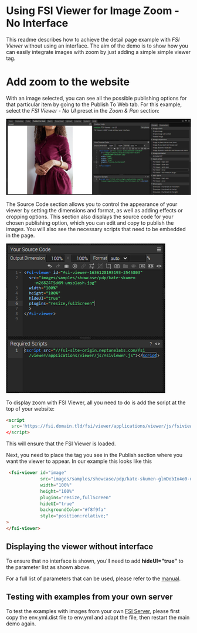 # Using FSI Viewer for Image Zoom - No Interface

This readme describes how to achieve the detail page example with *FSI Viewer* without using an interface.
The aim of the demo is to show how you can easily integrate images with zoom by just adding a simple
simple viewer tag.

# Add zoom to the website
With an image selected, you can see all the possible publishing options for that particular item by going to the Publish To Web tab.
For this example, select the *FSI Viewer - No UI* preset in the *Zoom & Pan* section:

![Config Image](readme-no-interface-version-1.png)

The Source Code section allows you to control the appearance of your viewer by setting the dimensions and format, as well as adding effects or cropping options.
This section also displays the source code for your chosen publishing option, which you can edit and copy to publish the images.
You will also see the necessary scripts that need to be embedded in the page.

![Config Image](readme-no-interface-version-2.png)

To display zoom with FSI Viewer, all you need to do is add the script
at the top of your website:

```html
<script
  src='https://fsi.domain.tld/fsi/viewer/applications/viewer/js/fsiviewer.js'
</script>
```
This will ensure that the FSI Viewer is loaded.

Next, you need to place the *<fsi-viewer>* tag you see in the Publish section where you want the viewer to appear.
In our example this looks like this

```html
 <fsi-viewer id="image"
             src="images/samples/showcase/pdp/kate-skumen-glmDobIx4o0-unsplash.jpg"
             width="100%"
             height="100%"
             plugins="resize,fullScreen"
             hideUI="true"
             backgroundColor="#f8f9fa"
             style="position:relative;"
>
</fsi-viewer>
```
## Displaying the viewer without interface
To ensure that no interface is shown, you'll need to add **hideUI="true"** to the parameter list as shown above.

For a full list of parameters that can be used, please refer to the [manual](https://docs.neptunelabs.com/fsi-viewer/latest/fsi-viewer).

## Testing with examples from your own server

To test the examples with images from your own [FSI Server](https://www.neptunelabs.com/fsi-server/), please first copy the env.yml.dist file to env.yml and adapt the file, then restart the main demo again.
